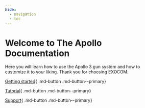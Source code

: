 ```yaml
---
hide:
  - navigation
  - toc
---
```


# Welcome to The Apollo Documentation

Here you will learn how to use the Apollo 3 gun system and how to customize it to your liking.
Thank you for choosing EXOCOM.

<div class="container" markdown>

[Getting started](started.md){ .md-button .md-button--primary}

[Tutorial](tutorial\basic.md){ .md-button .md-button--primary}

[Support](support.md){ .md-button .md-button--primary}

</div>